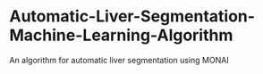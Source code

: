 # Automatic-Liver-Segmentation-Machine-Learning-Algorithm
An algorithm for automatic liver segmentation using MONAI
